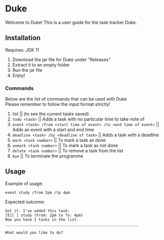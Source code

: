 # Duke
Welcome to Duke! This is a user guide for the task tracker Duke.

## Installation
Requires: JDK 11
1. Download the jar file for Duke under "Releases"
2. Extract it to an empty folder
3. Run the jar file
4. Enjoy!

### Commands
Below are the list of commands that can be used with Duke  
Please remember to follow the input format strictly!

1. list || (to see the current tasks saved)
2. `todo <task>` || Adds a task with no particular time to take note of
3. `event <task> /from <start time of event> /to <end time of event>` || Adds an event with a start and end time
4. `deadline <task> /by <deadline of task>` || Adds a task with a deadline
5. `mark <task number>` || To mark a task as done
6. `unmark <task number>` || To mark a task as not done
7. `delete <task number>` || To remove a task from the list
8. `bye` || To terminate the programme

## Usage

Example of usage: 

`event study /from 2pm /tp 4pm`

Expected outcome:
```
Got it. I've added this task: 
[E][ ] study (From: 2pm to To: 4pm)
Now you have 1 tasks in the list. 
____________________________________________________________

What would you like to do?
```
